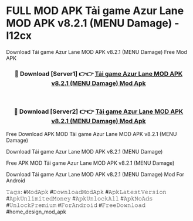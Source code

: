 # FULL MOD APK Tải game Azur Lane MOD APK v8.2.1 (MENU Damage) - l12cx
Download Tải game Azur Lane MOD APK v8.2.1 (MENU Damage) Free Mod APK

<div align="center">
<h3>🔴 Download [Server1] 👉👉 <a href="https://apk-comot.site?title=Tải_game_Azur_Lane_MOD_APK_v8.2.1_(MENU_Damage)">Tải game Azur Lane MOD APK v8.2.1 (MENU Damage) Mod Apk</a></h3><br>

<h3>🔴 Download [Server2] 👉👉 <a href="https://apk-comot.site?title=Tải_game_Azur_Lane_MOD_APK_v8.2.1_(MENU_Damage)">Tải game Azur Lane MOD APK v8.2.1 (MENU Damage) Mod Apk</a></h3>
</div>


Free Download APK MOD Tải game Azur Lane MOD APK v8.2.1 (MENU Damage)

Download Tải game Azur Lane MOD APK v8.2.1 (MENU Damage) 

Free APK MOD Tải game Azur Lane MOD APK v8.2.1 (MENU Damage) 

Download Tải game Azur Lane MOD APK v8.2.1 (MENU Damage) Mod For Android

𝚃𝚊𝚐𝚜: #𝙼𝚘𝚍𝙰𝚙𝚔 #𝙳𝚘𝚠𝚗𝚕𝚘𝚊𝚍𝙼𝚘𝚍𝙰𝚙𝚔 #𝙰𝚙𝚔𝙻𝚊𝚝𝚎𝚜𝚝𝚅𝚎𝚛𝚜𝚒𝚘𝚗 #𝙰𝚙𝚔𝚄𝚗𝚕𝚒𝚖𝚒𝚝𝚎𝚍𝙼𝚘𝚗𝚎𝚢 #𝙰𝚙𝚔𝚄𝚗𝚕𝚘𝚌𝚔𝙰𝚕𝚕 #𝙰𝚙𝚔𝙽𝚘𝙰𝚍𝚜 #𝚄𝚗𝚕𝚘𝚌𝚔𝙿𝚛𝚎𝚖𝚒𝚞𝚖 #𝙵𝚘𝚛𝙰𝚗𝚍𝚛𝚘𝚒𝚍 #𝙵𝚛𝚎𝚎𝙳𝚘𝚠𝚗𝚕𝚘𝚊𝚍 #home_design_mod_apk
